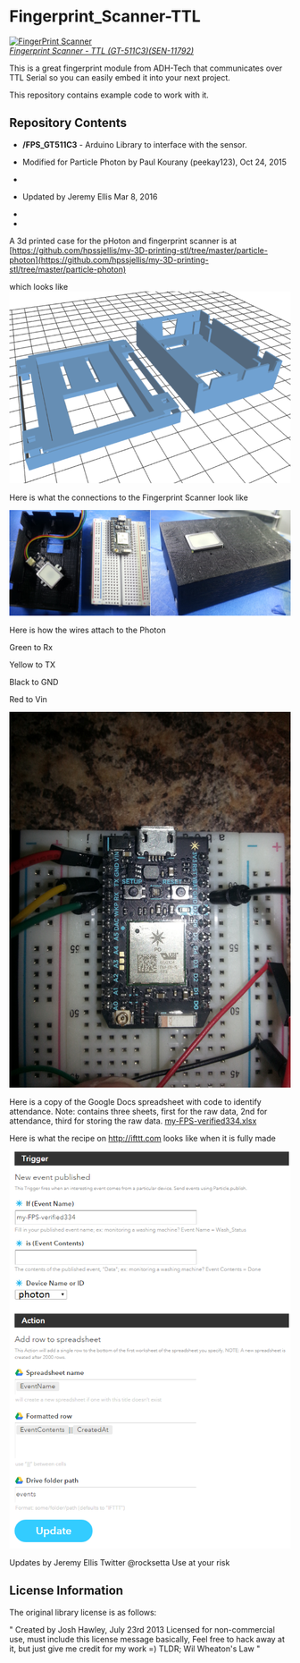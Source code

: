 Fingerprint_Scanner-TTL
=======================

[![FingerPrint Scanner](https://dlnmh9ip6v2uc.cloudfront.net/images/products/1/1/7/9/2/11792-01_medium.jpg)  
*Fingerprint Scanner - TTL (GT-511C3)(SEN-11792)*](https://www.sparkfun.com/products/11792)

This is a great fingerprint module from ADH-Tech that communicates over TTL Serial so you can easily embed it into your next project. 

This repository contains example code to work with it. 

Repository Contents
-------------------
* **/FPS_GT511C3** - Arduino Library to interface with the sensor.

* Modified for Particle Photon by Paul Kourany (peekay123), Oct 24, 2015
* 
* Updated by Jeremy Ellis Mar 8, 2016
* 
* 


A 3d printed case for the pHoton and fingerprint scanner is at [https://github.com/hpssjellis/my-3D-printing-stl/tree/master/particle-photon](https://github.com/hpssjellis/my-3D-printing-stl/tree/master/particle-photon)

which looks like
![](breadboard-photon-30.png)






Here is what the connections to the Fingerprint Scanner look like

![](fps-case.jpg)


Here is how the wires attach to the Photon

Green to Rx

Yellow to TX

Black to GND

Red to Vin


![](photonfps.jpg)


Here  is a copy of the Google Docs spreadsheet with code to identify attendance. Note: contains three sheets, first for the raw data, 2nd for attendance, third for storing the raw data.
[my-FPS-verified334.xlsx](my-FPS-verified334.xlsx)



Here is what the recipe on http://ifttt.com looks like when it is fully made

![](ifttt2.png)


Updates by Jeremy Ellis
Twitter @rocksetta
Use at your risk



License Information
-------------------

The original library license is as follows:

"	Created by Josh Hawley, July 23rd 2013
	Licensed for non-commercial use, must include this license message
	basically, Feel free to hack away at it, but just give me credit for my work =)
	TLDR; Wil Wheaton's Law "
